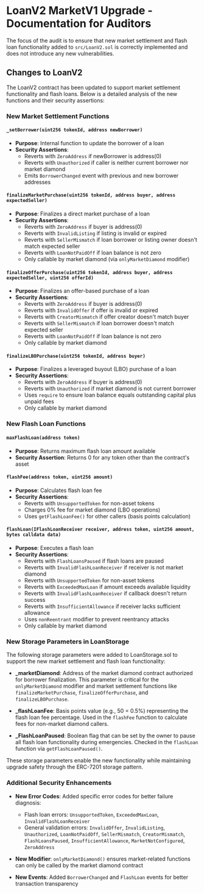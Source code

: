 # LoanV2 MarketV1 Upgrade - Documentation for Auditors

The focus of the audit is to ensure that new market settlement and flash loan functionality added to `src/LoanV2.sol` is correctly implemented and does not introduce any new vulnerabilities.

## Changes to LoanV2

The LoanV2 contract has been updated to support market settlement functionality and flash loans. Below is a detailed analysis of the new functions and their security assertions:

### New Market Settlement Functions

#### `_setBorrower(uint256 tokenId, address newBorrower)`
- **Purpose**: Internal function to update the borrower of a loan
- **Security Assertions**:
  - Reverts with `ZeroAddress` if newBorrower is address(0)
  - Reverts with `Unauthorized` if caller is neither current borrower nor market diamond
  - Emits `BorrowerChanged` event with previous and new borrower addresses

#### `finalizeMarketPurchase(uint256 tokenId, address buyer, address expectedSeller)`
- **Purpose**: Finalizes a direct market purchase of a loan
- **Security Assertions**:
  - Reverts with `ZeroAddress` if buyer is address(0)
  - Reverts with `InvalidListing` if listing is invalid or expired
  - Reverts with `SellerMismatch` if loan borrower or listing owner doesn't match expected seller
  - Reverts with `LoanNotPaidOff` if loan balance is not zero
  - Only callable by market diamond (via `onlyMarketDiamond` modifier)

#### `finalizeOfferPurchase(uint256 tokenId, address buyer, address expectedSeller, uint256 offerId)`
- **Purpose**: Finalizes an offer-based purchase of a loan
- **Security Assertions**:
  - Reverts with `ZeroAddress` if buyer is address(0)
  - Reverts with `InvalidOffer` if offer is invalid or expired
  - Reverts with `CreatorMismatch` if offer creator doesn't match buyer
  - Reverts with `SellerMismatch` if loan borrower doesn't match expected seller
  - Reverts with `LoanNotPaidOff` if loan balance is not zero
  - Only callable by market diamond

#### `finalizeLBOPurchase(uint256 tokenId, address buyer)`
- **Purpose**: Finalizes a leveraged buyout (LBO) purchase of a loan
- **Security Assertions**:
  - Reverts with `ZeroAddress` if buyer is address(0)
  - Reverts with `Unauthorized` if market diamond is not current borrower
  - Uses `require` to ensure loan balance equals outstanding capital plus unpaid fees
  - Only callable by market diamond

### New Flash Loan Functions

#### `maxFlashLoan(address token)`
- **Purpose**: Returns maximum flash loan amount available
- **Security Assertion**: Returns 0 for any token other than the contract's asset

#### `flashFee(address token, uint256 amount)`
- **Purpose**: Calculates flash loan fee
- **Security Assertions**:
  - Reverts with `UnsupportedToken` for non-asset tokens
  - Charges 0% fee for market diamond (LBO operations)
  - Uses `getFlashLoanFee()` for other callers (basis points calculation)

#### `flashLoan(IFlashLoanReceiver receiver, address token, uint256 amount, bytes calldata data)`
- **Purpose**: Executes a flash loan
- **Security Assertions**:
  - Reverts with `FlashLoansPaused` if flash loans are paused
  - Reverts with `InvalidFlashLoanReceiver` if receiver is not market diamond
  - Reverts with `UnsupportedToken` for non-asset tokens
  - Reverts with `ExceededMaxLoan` if amount exceeds available liquidity
  - Reverts with `InvalidFlashLoanReceiver` if callback doesn't return success
  - Reverts with `InsufficientAllowance` if receiver lacks sufficient allowance
  - Uses `nonReentrant` modifier to prevent reentrancy attacks
  - Only callable by market diamond

### New Storage Parameters in LoanStorage

The following storage parameters were added to LoanStorage.sol to support the new market settlement and flash loan functionality:

- **_marketDiamond**: Address of the market diamond contract authorized for borrower finalization. This parameter is critical for the `onlyMarketDiamond` modifier and market settlement functions like `finalizeMarketPurchase`, `finalizeOfferPurchase`, and `finalizeLBOPurchase`.

- **_flashLoanFee**: Basis points value (e.g., 50 = 0.5%) representing the flash loan fee percentage. Used in the `flashFee` function to calculate fees for non-market diamond callers.

- **_FlashLoanPaused**: Boolean flag that can be set by the owner to pause all flash loan functionality during emergencies. Checked in the `flashLoan` function via `getFlashLoanPaused()`.

These storage parameters enable the new functionality while maintaining upgrade safety through the ERC-7201 storage pattern.

### Additional Security Enhancements

- **New Error Codes**: Added specific error codes for better failure diagnosis:
  - Flash loan errors: `UnsupportedToken`, `ExceededMaxLoan`, `InvalidFlashLoanReceiver`
  - General validation errors: `InvalidOffer`, `InvalidListing`, `Unauthorized`, `LoanNotPaidOff`, `SellerMismatch`, `CreatorMismatch`, `FlashLoansPaused`, `InsufficientAllowance`, `MarketNotConfigured`, `ZeroAddress`
  
- **New Modifier**: `onlyMarketDiamond()` ensures market-related functions can only be called by the market diamond contract

- **New Events**: Added `BorrowerChanged` and `FlashLoan` events for better transaction transparency
